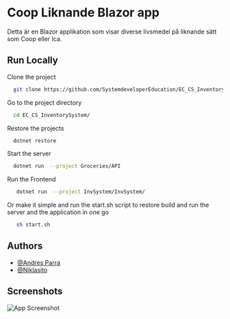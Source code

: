 
# Coop Liknande Blazor app

Detta är en Blazor applikation som visar diverse livsmedel på liknande sätt som Coop eller Ica.




## Run Locally

Clone the project

```bash
  git clone https://github.com/SystemdeveloperEducation/EC_CS_InventorySystem.git
```

Go to the project directory

```bash
  cd EC_CS_InventorySystem/
```

Restore the projects
```bash
  dotnet restore
```

Start the server

```bash
  dotnet run  --project Groceries/API
```

Run the Frontend
```bash
   dotnet run  --project InvSystem/InvSystem/
```

Or make it simple and run the start.sh script
to restore build and run the server and the application in one go
```bash
   sh start.sh
```

## Authors

- [@Andres Parra](https://github.com/andresparrab)
- [@Niklasito](https://github.com/Niklasito)

## Screenshots

![App Screenshot](https://t4543470.p.clickup-attachments.com/t4543470/08108582-772c-4714-9da3-b2327d08cab4/finished.jpg?view=open/468x300?text=App+Screenshot+Here)


